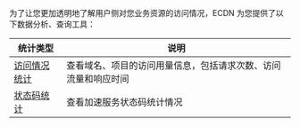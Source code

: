 为了让您更加透明地了解用户侧对您业务资源的访问情况，ECDN 为您提供了以下数据分析、查询工具：

| 统计类型                                     | 说明                  |
| ---------------------------------------- | -------------------- |
| [访问情况统计](https://intl.cloud.tencent.com/document/product/570/10368) | 查看域名、项目的访问用量信息，包括请求次数、访问流量和响应时间|
| [状态码统计](https://intl.cloud.tencent.com/document/product/570/35827) | 查看加速服务状态码统计情况 |


